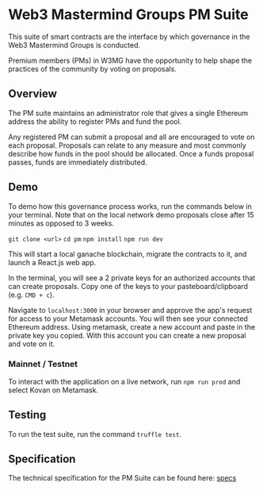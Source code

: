 # Web3 Mastermind Groups PM Suite

This suite of smart contracts are the interface by which governance in the Web3 Mastermind Groups is conducted.

Premium members (PMs) in W3MG have the opportunity to help shape the practices of the community by voting on proposals.

## Overview

The PM suite maintains an administrator role that gives a single Ethereum address the ability to register PMs and fund the pool.

Any registered PM can submit a proposal and all are encouraged to vote on each proposal. Proposals can relate to any
measure and most commonly describe how funds in the pool should be allocated. Once a funds proposal passes, funds are immediately distributed.

## Demo

To demo how this governance process works, run the commands below in your terminal.
Note that on the local network demo proposals close after 15 minutes as opposed to 3 weeks.

`git clone <url>`
`cd pm`
`npm install`
`npm run dev`

This will start a local ganache blockchain, migrate the contracts to it, and launch a React.js web app.

In the terminal, you will see a 2 private keys for an authorized accounts that can create proposals.
Copy one of the keys to your pasteboard/clipboard (e.g. `CMD + c`).

Navigate to `localhost:3000` in your browser and approve the app's request for access to your Metamask accounts.
You will then see your connected Ethereum address.
Using metamask, create a new account and paste in the private key you copied.
With this account you can create a new proposal and vote on it.

### Mainnet / Testnet

To interact with the application on a live network, run `npm run prod` and select
Kovan on Metamask.

## Testing

To run the test suite, run the command `truffle test`.

## Specification

The technical specification for the PM Suite can be found here: [specs](./specs)
